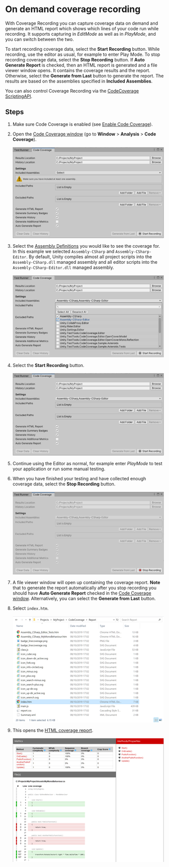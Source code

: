 # On demand coverage recording

With Coverage Recording you can capture coverage data on demand and generate an HTML report which shows which lines of your code run while recording. It supports capturing in _EditMode_ as well as in _PlayMode_, and you can switch between the two.

To start recording coverage data, select the **Start Recording** button. While recording, use the editor as usual, for example to enter Play Mode. To stop recording coverage data, select the **Stop Recording** button. If **Auto Generate Report** is checked, then an HTML report is generated and a file viewer window opens. It contains the coverage results and the report. Otherwise, select the **Generate from Last** button to generate the report. The results are based on the assemblies specified in **Included Assemblies**.

You can also control Coverage Recording via the [CodeCoverage ScriptingAPI](https://docs.unity3d.com/Packages/com.unity.testtools.codecoverage@latest/index.html?subfolder=/api/UnityEditor.TestTools.CodeCoverage.CodeCoverage.html).

## Steps

1. Make sure Code Coverage is enabled (see [Enable Code Coverage](UsingCodeCoverage.md#enable-code-coverage)).

2. Open the [Code Coverage window](CodeCoverageWindow.md) (go to **Window** > **Analysis** > **Code Coverage**).<br/><br/>
![Code Coverage Window](images/using_coverage/open_coverage_window.png)

3. Select the [Assembly Definitions](https://docs.unity3d.com/Manual/ScriptCompilationAssemblyDefinitionFiles.html) you would like to see the coverage for. In this example we selected `Assembly-CSharp` and `Assembly-CSharp-Editor`. By default, Unity compiles almost all project scripts into the `Assembly-CSharp.dll` managed assembly and all editor scripts into the `Assembly-CSharp-Editor.dll` managed assembly.<br/><br/>
![Select Assemblies](images/using_coverage/select_assemblies.png)

4. Select the **Start Recording** button.<br/><br/>
![Start Recording](images/coverage_recording/start_recording.png)

5. Continue using the Editor as normal, for example enter _PlayMode_ to test your application or run some manual testing.

6. When you have finished your testing and have collected enough coverage data, select the **Stop Recording** button.<br/><br/>
![Stop Recording](images/coverage_recording/stop_recording.png)

7. A file viewer window will open up containing the coverage report. **Note** that to generate the report automatically after you stop recording you should have **Auto Generate Report** checked in the [Code Coverage window](CodeCoverageWindow.md). Alternatively, you can select the **Generate from Last** button.<br/>

8. Select `index.htm`.<br/><br/>
![Report File Viewer](images/using_coverage/index_folder.png)

9. This opens the [HTML coverage report](HowToInterpretResults.md).<br/><br/>
![HTML Coverage Report](images/coverage_recording/report_html.png)
